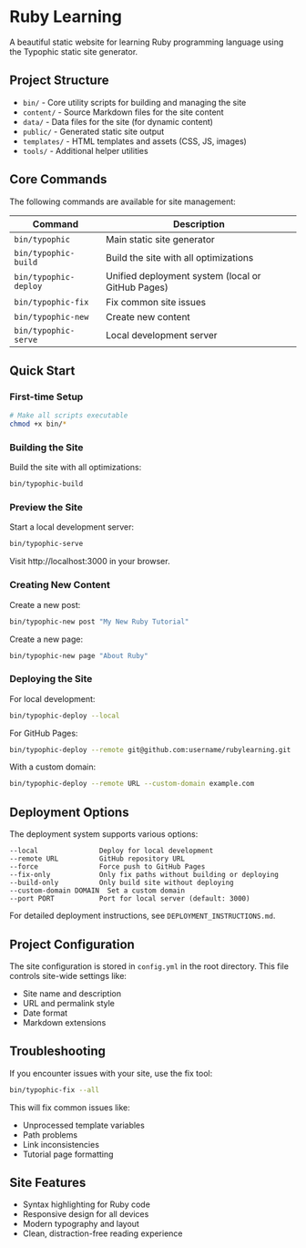 # Ruby Learning

A beautiful static website for learning Ruby programming language using the Typophic static site generator.

## Project Structure

- `bin/` - Core utility scripts for building and managing the site
- `content/` - Source Markdown files for the site content
- `data/` - Data files for the site (for dynamic content)
- `public/` - Generated static site output
- `templates/` - HTML templates and assets (CSS, JS, images)
- `tools/` - Additional helper utilities

## Core Commands

The following commands are available for site management:

| Command | Description |
|---------|-------------|
| `bin/typophic` | Main static site generator |
| `bin/typophic-build` | Build the site with all optimizations |
| `bin/typophic-deploy` | Unified deployment system (local or GitHub Pages) |
| `bin/typophic-fix` | Fix common site issues |
| `bin/typophic-new` | Create new content |
| `bin/typophic-serve` | Local development server |

## Quick Start

### First-time Setup

```bash
# Make all scripts executable
chmod +x bin/*
```

### Building the Site

Build the site with all optimizations:

```bash
bin/typophic-build
```

### Preview the Site

Start a local development server:

```bash
bin/typophic-serve
```

Visit http://localhost:3000 in your browser.

### Creating New Content

Create a new post:

```bash
bin/typophic-new post "My New Ruby Tutorial"
```

Create a new page:

```bash
bin/typophic-new page "About Ruby"
```

### Deploying the Site

For local development:

```bash
bin/typophic-deploy --local
```

For GitHub Pages:

```bash
bin/typophic-deploy --remote git@github.com:username/rubylearning.git
```

With a custom domain:

```bash
bin/typophic-deploy --remote URL --custom-domain example.com
```

## Deployment Options

The deployment system supports various options:

```
--local               Deploy for local development
--remote URL          GitHub repository URL
--force               Force push to GitHub Pages
--fix-only            Only fix paths without building or deploying
--build-only          Only build site without deploying
--custom-domain DOMAIN  Set a custom domain
--port PORT           Port for local server (default: 3000)
```

For detailed deployment instructions, see `DEPLOYMENT_INSTRUCTIONS.md`.

## Project Configuration

The site configuration is stored in `config.yml` in the root directory. This file controls site-wide settings like:

- Site name and description
- URL and permalink style
- Date format
- Markdown extensions

## Troubleshooting

If you encounter issues with your site, use the fix tool:

```bash
bin/typophic-fix --all
```

This will fix common issues like:
- Unprocessed template variables
- Path problems
- Link inconsistencies
- Tutorial page formatting

## Site Features

- Syntax highlighting for Ruby code
- Responsive design for all devices
- Modern typography and layout
- Clean, distraction-free reading experience

